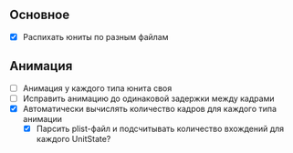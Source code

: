 ## Основное
- [x] Распихать юниты по разным файлам

## Анимация
- [ ] Анимация у каждого типа юнита своя
- [ ] Исправить анимацию до одинаковой задержки между кадрами
- [x] Автоматически вычислять количество кадров для каждого типа анимации
    - [x] Парсить plist-файл и подсчитывать количество вхождений для каждого UnitState?
